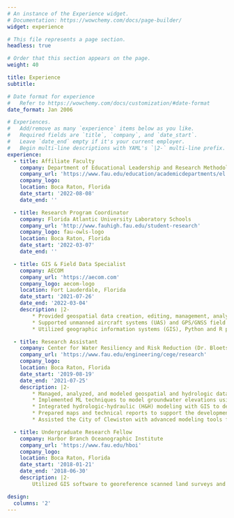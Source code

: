```yaml
---
# An instance of the Experience widget.
# Documentation: https://wowchemy.com/docs/page-builder/
widget: experience

# This file represents a page section.
headless: true

# Order that this section appears on the page.
weight: 40

title: Experience
subtitle:

# Date format for experience
#   Refer to https://wowchemy.com/docs/customization/#date-format
date_format: Jan 2006

# Experiences.
#   Add/remove as many `experience` items below as you like.
#   Required fields are `title`, `company`, and `date_start`.
#   Leave `date_end` empty if it's your current employer.
#   Begin multi-line descriptions with YAML's `|2-` multi-line prefix.
experience:
  - title: Affiliate Faculty
    company: Department of Educational Leadership and Research Methodology, College of Education, Florida Atlantic University
    company_url: 'https://www.fau.edu/education/academicdepartments/el'
    company_logo: 
    location: Boca Raton, Florida
    date_start: '2022-08-08'
    date_end: ''

  - title: Research Program Coordinator
    company: Florida Atlantic University Laboratory Schools
    company_url: 'http://www.fauhigh.fau.edu/student-research'
    company_logo: fau-owls-logo
    location: Boca Raton, Florida
    date_start: '2022-03-07'
    date_end: ''

  - title: GIS & Field Data Specialist
    company: AECOM
    company_url: 'https://aecom.com'
    company_logo: aecom-logo
    location: Fort Lauderdale, Florida
    date_start: '2021-07-26'
    date_end: '2022-03-04'
    description: |2-
        * Provided geospatial data creation, editing, management, analysis, and map production.
        * Supported unmanned aircraft systems (UAS) and GPS/GNSS field data collection.
        * Utilized geographic information systems (GIS), Python and R programming to prepare deliverables for engineering projects in transportation, water resources, environmental management, energy and communications infrastructure.

  - title: Research Assistant
    company: Center for Water Resiliency and Risk Reduction (Dr. Bloetscher), Laboratory for Remote Sensing and Hydrometeorology (Dr. Su)
    company_url: 'https://www.fau.edu/engineering/cege/research'
    company_logo: 
    location: Boca Raton, Florida
    date_start: '2019-08-19'
    date_end: '2021-07-25'
    description: |2-
        * Managed, analyzed, and modeled geospatial and hydrologic data using ArcGIS Pro.
        * Implemented ML techniques to model groundwater elevations using regression analysis and map impervious surfaces using multispectral image classification.
        * Integrated hydrologic-hydraulic (H&H) modeling with GIS to develop a screening tool capable of generating accurate probabilistic inundation maps quickly while still detecting localized nuisance-destructive flood potential.
        * Prepared maps and technical reports to support the development of watershed-based flood protection plans across Florida ([CWR3](https://www.fau.edu/engineering/research/cwr3/clearinghouse)).
        * Assisted the City of Clewiston with advanced modeling tools for assessing stormwater risk and solutions to design a [NFIP CRS](https://www.fema.gov/floodplain-management/community-rating-system) plan for floodplain management.

  - title: Undergraduate Research Fellow
    company: Harbor Branch Oceanographic Institute
    company_url: 'https://www.fau.edu/hboi'
    company_logo: 
    location: Boca Raton, Florida
    date_start: '2018-01-21'
    date_end: '2018-06-30'
    description: |2-
        Utilized GIS software to georeference scanned land surveys and digitize historical positions of Florida’s coastline. Calculated change rate statistics using the USGS Digital Shoreline Analysis System to analyze movement over time and investigate possible driving factors. ([StoryMap](https://www.arcg.is/1mnena)).

design:
  columns: '2'
---
```

